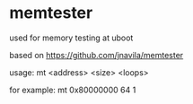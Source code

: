 # memtester
used for memory testing at uboot

based on https://github.com/jnavila/memtester

usage: mt \<address\> \<size\> \<loops\>

for example: mt 0x80000000 64 1
